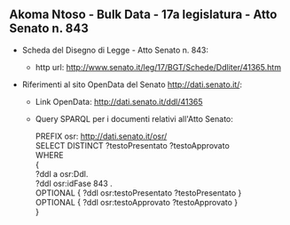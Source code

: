 ## Akoma Ntoso - Bulk Data - 17a legislatura - Atto Senato n. 843 ##

* Scheda del Disegno di Legge - Atto Senato n. 843:
	* http url: http://www.senato.it/leg/17/BGT/Schede/Ddliter/41365.htm

* Riferimenti al sito OpenData del Senato http://dati.senato.it/:
	* Link OpenData: http://dati.senato.it/ddl/41365
	* Query SPARQL per i documenti relativi all'Atto Senato:

        PREFIX osr: <http://dati.senato.it/osr/>  
		SELECT DISTINCT ?testoPresentato ?testoApprovato  
		WHERE  
		{  
		    ?ddl a osr:Ddl.  
		    ?ddl osr:idFase 843 .  
		    OPTIONAL { ?ddl osr:testoPresentato ?testoPresentato }  
		    OPTIONAL { ?ddl osr:testoApprovato ?testoApprovato }  
		}
		